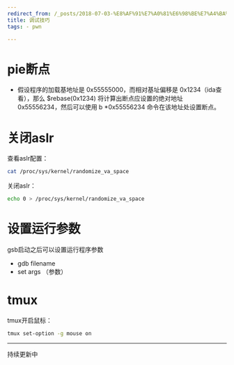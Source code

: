 ```yaml
---
redirect_from: /_posts/2018-07-03-%E8%AF%91%E7%A0%81%E6%98%BE%E7%A4%BA%E7%94%B5%E8%B7%AF/
title: 调试技巧
tags: - pwn

---
```


# pie断点

- 假设程序的加载基地址是 0x55555000，而相对基址偏移是 0x1234（ida查看），那么 $rebase(0x1234) 将计算出断点应设置的绝对地址 0x55556234，然后可以使用 b *0x55556234 命令在该地址处设置断点。

# 关闭aslr
查看aslr配置：
```bash
cat /proc/sys/kernel/randomize_va_space
```

关闭aslr：
```bash
echo 0 > /proc/sys/kernel/randomize_va_space
```

# 设置运行参数
gsb启动之后可以设置运行程序参数
- gdb filename
- set args （参数）


# tmux

tmux开启鼠标：
```bash
tmux set-option -g mouse on
```
-----
持续更新中